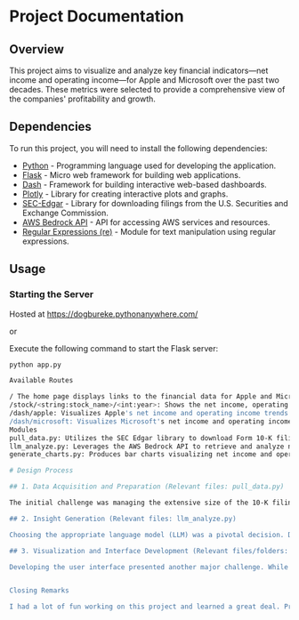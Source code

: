 # Project Documentation

## Overview

This project aims to visualize and analyze key financial indicators—net income and operating income—for Apple and Microsoft over the past two decades. These metrics were selected to provide a comprehensive view of the companies' profitability and growth.

## Dependencies

To run this project, you will need to install the following dependencies:

- [Python](https://www.python.org/) - Programming language used for developing the application.
- [Flask](https://flask.palletsprojects.com/) - Micro web framework for building web applications.
- [Dash](https://dash.plotly.com/) - Framework for building interactive web-based dashboards.
- [Plotly](https://plotly.com/python/) - Library for creating interactive plots and graphs.
- [SEC-Edgar](https://pypi.org/project/sec-edgar-downloader/) - Library for downloading filings from the U.S. Securities and Exchange Commission.
- [AWS Bedrock API](https://aws.amazon.com/) - API for accessing AWS services and resources.
- [Regular Expressions (re)](https://docs.python.org/3/library/re.html) - Module for text manipulation using regular expressions.

## Usage

### Starting the Server
Hosted at https://dogbureke.pythonanywhere.com/

or 

Execute the following command to start the Flask server:

```bash
python app.py

Available Routes

/ The home page displays links to the financial data for Apple and Microsoft.
/stock/<string:stock_name>/<int:year>: Shows the net income, operating income, and a financial summary for the specified stock and year.
/dash/apple: Visualizes Apple's net income and operating income trends over the years using Dash.
/dash/microsoft: Visualizes Microsoft's net income and operating income trends over the years using Dash.
Modules
pull_data.py: Utilizes the SEC Edgar library to download Form 10-K filings and extracts data from the "Item 8" section using regular expressions.
llm_analyze.py: Leverages the AWS Bedrock API to retrieve and analyze net income and operating income for a specified company and year. Generates a summary of the financial health based on the "Item 8" text and stores this information in a structured text file.
generate_charts.py: Produces bar charts visualizing net income and operating income over time, and manages data storage within dictionaries.

# Design Process

## 1. Data Acquisition and Preparation (Relevant files: pull_data.py)

The initial challenge was managing the extensive size of the 10-K filings to facilitate effective analysis by our language models. Utilizing the regex (regular expression library), I identified the specific sections in the HTML marked as "Financials and Supplementary Data." By extracting and isolating the text from this section, I reduced the data scope significantly—from about 4-5 million tokens in documents post-1990s to a more manageable 40-50 thousand tokens. This reduction made the documents compatible with flagship AI models like Google Gemini and Anthropic's Claude, which are designed to handle extensive datasets efficiently.

## 2. Insight Generation (Relevant files: llm_analyze.py)

Choosing the appropriate language model (LLM) was a pivotal decision. Due to cost constraints, OpenAI’s GPT series was not considered. Open-source models like Llama and Mistral were evaluated, but their token limits and frequent inaccuracies in data representation made them less viable. After reviewing alternatives, Google’s Gemini 1.5 Pro and Anthropic’s Claude 3 Haiku models stood out, particularly for their data handling capabilities. The Claude 3 Haiku model, accessed via AWS Bedrock, offered the best cost-performance balance, with total API costs under 60 cents for this project.

## 3. Visualization and Interface Development (Relevant files/folders: templates, static, app.py, generate_charts.py)

Developing the user interface presented another major challenge. While I had some familiarity with Django, I opted for Flask due to its simplicity and appropriateness for smaller-scale projects. Initially, I utilized matplotlib’s pyplots for visualizations; however, to enhance the aesthetic and quality of the presentations, I transitioned to using Plotly and Dash. These libraries integrate well with Flask and offer advanced features for creating and displaying interactive charts, significantly improving the user experience.


Closing Remarks

I had a lot of fun working on this project and learned a great deal. Prior to this, I had minimal experience in creating web applications and using regular expressions (regex). Determining how to extract specific parts from the 10-K forms was both frustrating and time-consuming. However, I'm ultimately glad that I persevered and continued to seek a solution.


